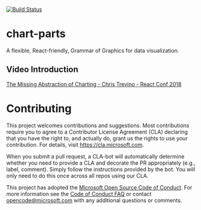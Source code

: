 [![Build Status](https://img.shields.io/endpoint.svg?url=https%3A%2F%2Factions-badge.atrox.dev%2Fmicrosoft%2Fchart-parts%2Fbadge%3Fref%3Dmaster&style=flat)](https://actions-badge.atrox.dev/microsoft/chart-parts/goto?ref=master)

# chart-parts

A flexible, React-friendly, Grammar of Graphics for data visualization.

## Video Introduction

[The Missing Abstraction of Charting - Chris Trevino - React Conf 2018](https://www.youtube.com/watch?v=qqffsEHKMcM)

# Contributing

This project welcomes contributions and suggestions. Most contributions require you to agree to a
Contributor License Agreement (CLA) declaring that you have the right to, and actually do, grant us
the rights to use your contribution. For details, visit https://cla.microsoft.com.

When you submit a pull request, a CLA-bot will automatically determine whether you need to provide
a CLA and decorate the PR appropriately (e.g., label, comment). Simply follow the instructions
provided by the bot. You will only need to do this once across all repos using our CLA.

This project has adopted the [Microsoft Open Source Code of Conduct](https://opensource.microsoft.com/codeofconduct/).
For more information see the [Code of Conduct FAQ](https://opensource.microsoft.com/codeofconduct/faq/) or
contact [opencode@microsoft.com](mailto:opencode@microsoft.com) with any additional questions or comments.
